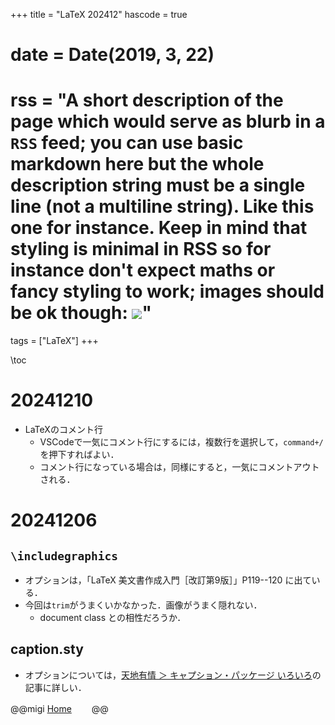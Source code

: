 +++
title = "LaTeX 202412"
hascode = true
# date = Date(2019, 3, 22)
# rss = "A short description of the page which would serve as **blurb** in a `RSS` feed; you can use basic markdown here but the whole description string must be a single line (not a multiline string). Like this one for instance. Keep in mind that styling is minimal in RSS so for instance don't expect maths or fancy styling to work; images should be ok though: ![](https://upload.wikimedia.org/wikipedia/en/3/32/Rick_and_Morty_opening_credits.jpeg)"

tags = ["LaTeX"]
+++

\toc

# 20241210
* LaTeXのコメント行
    * VSCodeで一気にコメント行にするには，複数行を選択して，`command+/` を押下すればよい．
    * コメント行になっている場合は，同様にすると，一気にコメントアウトされる．


# 20241206
## `\includegraphics`
* オプションは，「LaTeX 美文書作成入門［改訂第9版］」P119--120 に出ている．
* 今回は`trim`がうまくいかなかった．画像がうまく隠れない．
  * document class との相性だろうか．

## caption.sty
* オプションについては，[天地有情 ＞ キャプション・パッケージ いろいろ](https://konoyonohana.blog.fc2.com/blog-entry-264.html)の記事に詳しい．

@@migi
[Home](/)　　
@@
